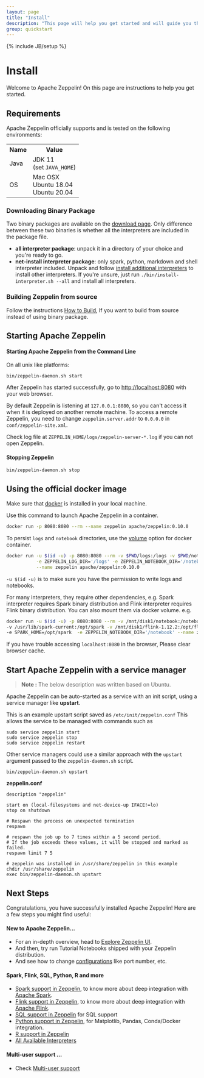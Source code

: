 ```yaml
---
layout: page
title: "Install"
description: "This page will help you get started and will guide you through installing Apache Zeppelin and running it in the command line."
group: quickstart
---
```

<!--
Licensed under the Apache License, Version 2.0 (the "License");
you may not use this file except in compliance with the License.
You may obtain a copy of the License at

http://www.apache.org/licenses/LICENSE-2.0

Unless required by applicable law or agreed to in writing, software
distributed under the License is distributed on an "AS IS" BASIS,
WITHOUT WARRANTIES OR CONDITIONS OF ANY KIND, either express or implied.
See the License for the specific language governing permissions and
limitations under the License.
-->
{% include JB/setup %}

# Install 

<div id="toc"></div>

Welcome to Apache Zeppelin! On this page are instructions to help you get started.

## Requirements 

Apache Zeppelin officially supports and is tested on the following environments:

<table class="table-configuration">
  <tr>
    <th>Name</th>
    <th>Value</th>
  </tr>
  <tr>
    <td>Java</td>
    <td>JDK 11<br /> (set <code>JAVA_HOME</code>)</td>
  </tr>
  <tr>
    <td>OS</td>
    <td>Mac OSX <br/> Ubuntu 18.04 <br/> Ubuntu 20.04</td>
  </tr>
</table>

### Downloading Binary Package

Two binary packages are available on the [download page](http://zeppelin.apache.org/download.html). Only difference between these two binaries is whether all the interpreters are included in the package file.

- **all interpreter package**: unpack it in a directory of your choice and you're ready to go.
- **net-install interpreter package**: only spark, python, markdown and shell interpreter included. Unpack and follow [install additional interpreters](../usage/interpreter/installation.html) to install other interpreters. If you're unsure, just run `./bin/install-interpreter.sh --all` and install all interpreters.

### Building Zeppelin from source

Follow the instructions [How to Build](../setup/basics/how_to_build.html), If you want to build from source instead of using binary package.

## Starting Apache Zeppelin

#### Starting Apache Zeppelin from the Command Line

On all unix like platforms:

```
bin/zeppelin-daemon.sh start
```

After Zeppelin has started successfully, go to [http://localhost:8080](http://localhost:8080) with your web browser.

By default Zeppelin is listening at `127.0.0.1:8080`, so you can't access it when it is deployed on another remote machine.
To access a remote Zeppelin, you need to change `zeppelin.server.addr` to `0.0.0.0` in `conf/zeppelin-site.xml`.

Check log file at `ZEPPELIN_HOME/logs/zeppelin-server-*.log` if you can not open Zeppelin.

#### Stopping Zeppelin

```
bin/zeppelin-daemon.sh stop
```


## Using the official docker image

Make sure that [docker](https://www.docker.com/community-edition) is installed in your local machine.  

Use this command to launch Apache Zeppelin in a container.

```bash
docker run -p 8080:8080 --rm --name zeppelin apache/zeppelin:0.10.0

```

To persist `logs` and `notebook` directories, use the [volume](https://docs.docker.com/engine/reference/commandline/run/#mount-volume--v-read-only) option for docker container.

```bash
docker run -u $(id -u) -p 8080:8080 --rm -v $PWD/logs:/logs -v $PWD/notebook:/notebook \
           -e ZEPPELIN_LOG_DIR='/logs' -e ZEPPELIN_NOTEBOOK_DIR='/notebook' \
           --name zeppelin apache/zeppelin:0.10.0
```

`-u $(id -u)` is to make sure you have the permission to write logs and notebooks. 

For many interpreters, they require other dependencies, e.g. Spark interpreter requires Spark binary distribution
and Flink interpreter requires Flink binary distribution. You can also mount them via docker volume. e.g.

```bash
docker run -u $(id -u) -p 8080:8080 --rm -v /mnt/disk1/notebook:/notebook \
-v /usr/lib/spark-current:/opt/spark -v /mnt/disk1/flink-1.12.2:/opt/flink -e FLINK_HOME=/opt/flink  \
-e SPARK_HOME=/opt/spark  -e ZEPPELIN_NOTEBOOK_DIR='/notebook' --name zeppelin apache/zeppelin:0.10.0
```

If you have trouble accessing `localhost:8080` in the browser, Please clear browser cache.


## Start Apache Zeppelin with a service manager

> **Note :** The below description was written based on Ubuntu.

Apache Zeppelin can be auto-started as a service with an init script, using a service manager like **upstart**.

This is an example upstart script saved as `/etc/init/zeppelin.conf`
This allows the service to be managed with commands such as

```
sudo service zeppelin start  
sudo service zeppelin stop  
sudo service zeppelin restart
```

Other service managers could use a similar approach with the `upstart` argument passed to the `zeppelin-daemon.sh` script.

```
bin/zeppelin-daemon.sh upstart
```

**zeppelin.conf**

```aconf
description "zeppelin"

start on (local-filesystems and net-device-up IFACE!=lo)
stop on shutdown

# Respawn the process on unexpected termination
respawn

# respawn the job up to 7 times within a 5 second period.
# If the job exceeds these values, it will be stopped and marked as failed.
respawn limit 7 5

# zeppelin was installed in /usr/share/zeppelin in this example
chdir /usr/share/zeppelin
exec bin/zeppelin-daemon.sh upstart
```


## Next Steps

Congratulations, you have successfully installed Apache Zeppelin! Here are a few steps you might find useful:

#### New to Apache Zeppelin...
 * For an in-depth overview, head to [Explore Zeppelin UI](../quickstart/explore_ui.html).
 * And then, try run Tutorial Notebooks shipped with your Zeppelin distribution.
 * And see how to change [configurations](../setup/operation/configuration.html) like port number, etc.

#### Spark, Flink, SQL, Python, R and more 
 * [Spark support in Zeppelin](./spark_with_zeppelin.html), to know more about deep integration with [Apache Spark](http://spark.apache.org/). 
 * [Flink support in Zeppelin](./flink_with_zeppelin.html), to know more about deep integration with [Apache Flink](http://flink.apache.org/).
 * [SQL support in Zeppelin](./sql_with_zeppelin.html) for SQL support
 * [Python support in Zeppelin](./python_with_zeppelin.html), for Matplotlib, Pandas, Conda/Docker integration.
 * [R support in Zeppelin](./r_with_zeppelin.html)
 * [All Available Interpreters](../#available-interpreters)

#### Multi-user support ...
 * Check [Multi-user support](../setup/basics/multi_user_support.html)


